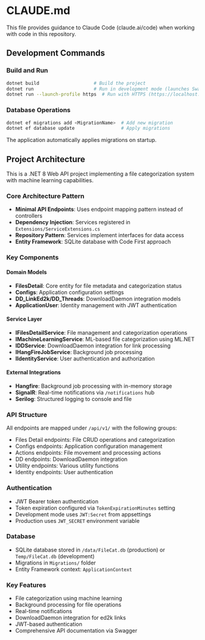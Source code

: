 # CLAUDE.md

This file provides guidance to Claude Code (claude.ai/code) when working with code in this repository.

## Development Commands

### Build and Run
```bash
dotnet build                    # Build the project
dotnet run                      # Run in development mode (launches Swagger at http://localhost:5089)
dotnet run --launch-profile https  # Run with HTTPS (https://localhost:7128)
```

### Database Operations
```bash
dotnet ef migrations add <MigrationName>  # Add new migration
dotnet ef database update                 # Apply migrations
```

The application automatically applies migrations on startup.

## Project Architecture

This is a .NET 8 Web API project implementing a file categorization system with machine learning capabilities.

### Core Architecture Pattern
- **Minimal API Endpoints**: Uses endpoint mapping pattern instead of controllers
- **Dependency Injection**: Services registered in `Extensions/ServiceExtensions.cs`
- **Repository Pattern**: Services implement interfaces for data access
- **Entity Framework**: SQLite database with Code First approach

### Key Components

#### Domain Models
- **FilesDetail**: Core entity for file metadata and categorization status
- **Configs**: Application configuration settings
- **DD_LinkEd2k/DD_Threads**: DownloadDaemon integration models
- **ApplicationUser**: Identity management with JWT authentication

#### Service Layer
- **IFilesDetailService**: File management and categorization operations
- **IMachineLearningService**: ML-based file categorization using ML.NET
- **IDDService**: DownloadDaemon integration for link processing
- **IHangFireJobService**: Background job processing
- **IIdentityService**: User authentication and authorization

#### External Integrations
- **Hangfire**: Background job processing with in-memory storage
- **SignalR**: Real-time notifications via `/notifications` hub
- **Serilog**: Structured logging to console and file

### API Structure
All endpoints are mapped under `/api/v1/` with the following groups:
- Files Detail endpoints: File CRUD operations and categorization
- Configs endpoints: Application configuration management
- Actions endpoints: File movement and processing actions
- DD endpoints: DownloadDaemon integration
- Utility endpoints: Various utility functions
- Identity endpoints: User authentication

### Authentication
- JWT Bearer token authentication
- Token expiration configured via `TokenExpirationMinutes` setting
- Development mode uses `JWT:Secret` from appsettings
- Production uses `JWT_SECRET` environment variable

### Database
- SQLite database stored in `/data/FileCat.db` (production) or `Temp/FileCat.db` (development)
- Migrations in `Migrations/` folder
- Entity Framework context: `ApplicationContext`

### Key Features
- File categorization using machine learning
- Background processing for file operations
- Real-time notifications
- DownloadDaemon integration for ed2k links
- JWT-based authentication
- Comprehensive API documentation via Swagger